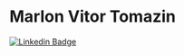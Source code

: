 # Marlon Vitor Tomazin
<!--
🧠 *CEO on Brainless*.
-->
[![Linkedin Badge](https://img.shields.io/badge/LinkedIn-0077B5?style=for-the-badge&logo=linkedin&logoColor=white)](https://www.linkedin.com/in/marlon-tomazin/)
